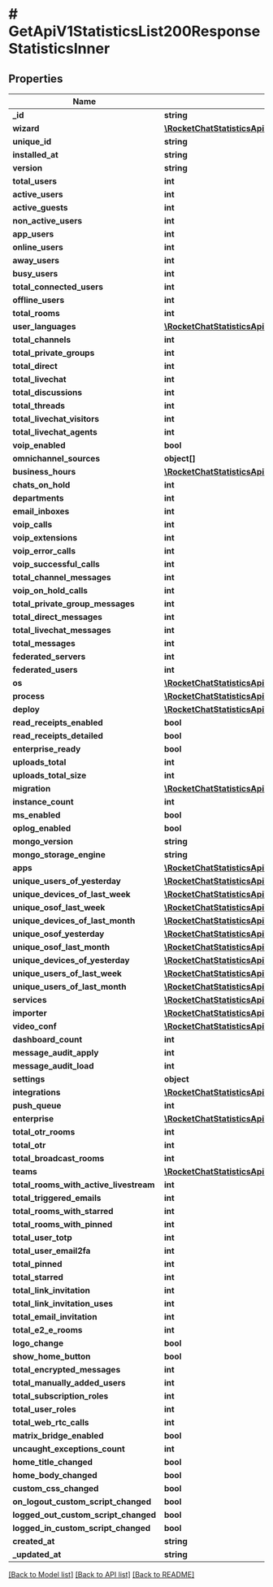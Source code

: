 # # GetApiV1StatisticsList200ResponseStatisticsInner

## Properties

Name | Type | Description | Notes
------------ | ------------- | ------------- | -------------
**_id** | **string** |  | [optional]
**wizard** | [**\RocketChatStatisticsApi\Model\GetApiV1StatisticsList200ResponseStatisticsInnerWizard**](GetApiV1StatisticsList200ResponseStatisticsInnerWizard.md) |  | [optional]
**unique_id** | **string** |  | [optional]
**installed_at** | **string** |  | [optional]
**version** | **string** |  | [optional]
**total_users** | **int** |  | [optional]
**active_users** | **int** |  | [optional]
**active_guests** | **int** |  | [optional]
**non_active_users** | **int** |  | [optional]
**app_users** | **int** |  | [optional]
**online_users** | **int** |  | [optional]
**away_users** | **int** |  | [optional]
**busy_users** | **int** |  | [optional]
**total_connected_users** | **int** |  | [optional]
**offline_users** | **int** |  | [optional]
**total_rooms** | **int** |  | [optional]
**user_languages** | [**\RocketChatStatisticsApi\Model\GetApiV1StatisticsList200ResponseStatisticsInnerUserLanguages**](GetApiV1StatisticsList200ResponseStatisticsInnerUserLanguages.md) |  | [optional]
**total_channels** | **int** |  | [optional]
**total_private_groups** | **int** |  | [optional]
**total_direct** | **int** |  | [optional]
**total_livechat** | **int** |  | [optional]
**total_discussions** | **int** |  | [optional]
**total_threads** | **int** |  | [optional]
**total_livechat_visitors** | **int** |  | [optional]
**total_livechat_agents** | **int** |  | [optional]
**voip_enabled** | **bool** |  | [optional]
**omnichannel_sources** | **object[]** |  | [optional]
**business_hours** | [**\RocketChatStatisticsApi\Model\GetApiV1StatisticsList200ResponseStatisticsInnerBusinessHours**](GetApiV1StatisticsList200ResponseStatisticsInnerBusinessHours.md) |  | [optional]
**chats_on_hold** | **int** |  | [optional]
**departments** | **int** |  | [optional]
**email_inboxes** | **int** |  | [optional]
**voip_calls** | **int** |  | [optional]
**voip_extensions** | **int** |  | [optional]
**voip_error_calls** | **int** |  | [optional]
**voip_successful_calls** | **int** |  | [optional]
**total_channel_messages** | **int** |  | [optional]
**voip_on_hold_calls** | **int** |  | [optional]
**total_private_group_messages** | **int** |  | [optional]
**total_direct_messages** | **int** |  | [optional]
**total_livechat_messages** | **int** |  | [optional]
**total_messages** | **int** |  | [optional]
**federated_servers** | **int** |  | [optional]
**federated_users** | **int** |  | [optional]
**os** | [**\RocketChatStatisticsApi\Model\GetApiV1StatisticsList200ResponseStatisticsInnerOs**](GetApiV1StatisticsList200ResponseStatisticsInnerOs.md) |  | [optional]
**process** | [**\RocketChatStatisticsApi\Model\GetApiV1StatisticsList200ResponseStatisticsInnerProcess**](GetApiV1StatisticsList200ResponseStatisticsInnerProcess.md) |  | [optional]
**deploy** | [**\RocketChatStatisticsApi\Model\GetApiV1StatisticsList200ResponseStatisticsInnerDeploy**](GetApiV1StatisticsList200ResponseStatisticsInnerDeploy.md) |  | [optional]
**read_receipts_enabled** | **bool** |  | [optional]
**read_receipts_detailed** | **bool** |  | [optional]
**enterprise_ready** | **bool** |  | [optional]
**uploads_total** | **int** |  | [optional]
**uploads_total_size** | **int** |  | [optional]
**migration** | [**\RocketChatStatisticsApi\Model\GetApiV1StatisticsList200ResponseStatisticsInnerMigration**](GetApiV1StatisticsList200ResponseStatisticsInnerMigration.md) |  | [optional]
**instance_count** | **int** |  | [optional]
**ms_enabled** | **bool** |  | [optional]
**oplog_enabled** | **bool** |  | [optional]
**mongo_version** | **string** |  | [optional]
**mongo_storage_engine** | **string** |  | [optional]
**apps** | [**\RocketChatStatisticsApi\Model\GetApiV1StatisticsList200ResponseStatisticsInnerApps**](GetApiV1StatisticsList200ResponseStatisticsInnerApps.md) |  | [optional]
**unique_users_of_yesterday** | [**\RocketChatStatisticsApi\Model\GetApiV1StatisticsList200ResponseStatisticsInnerUniqueUsersOfYesterday**](GetApiV1StatisticsList200ResponseStatisticsInnerUniqueUsersOfYesterday.md) |  | [optional]
**unique_devices_of_last_week** | [**\RocketChatStatisticsApi\Model\GetApiV1StatisticsList200ResponseStatisticsInnerUniqueUsersOfYesterday**](GetApiV1StatisticsList200ResponseStatisticsInnerUniqueUsersOfYesterday.md) |  | [optional]
**unique_osof_last_week** | [**\RocketChatStatisticsApi\Model\GetApiV1StatisticsList200ResponseStatisticsInnerUniqueUsersOfYesterday**](GetApiV1StatisticsList200ResponseStatisticsInnerUniqueUsersOfYesterday.md) |  | [optional]
**unique_devices_of_last_month** | [**\RocketChatStatisticsApi\Model\GetApiV1StatisticsList200ResponseStatisticsInnerUniqueUsersOfYesterday**](GetApiV1StatisticsList200ResponseStatisticsInnerUniqueUsersOfYesterday.md) |  | [optional]
**unique_osof_yesterday** | [**\RocketChatStatisticsApi\Model\GetApiV1StatisticsList200ResponseStatisticsInnerUniqueUsersOfYesterday**](GetApiV1StatisticsList200ResponseStatisticsInnerUniqueUsersOfYesterday.md) |  | [optional]
**unique_osof_last_month** | [**\RocketChatStatisticsApi\Model\GetApiV1StatisticsList200ResponseStatisticsInnerUniqueUsersOfYesterday**](GetApiV1StatisticsList200ResponseStatisticsInnerUniqueUsersOfYesterday.md) |  | [optional]
**unique_devices_of_yesterday** | [**\RocketChatStatisticsApi\Model\GetApiV1StatisticsList200ResponseStatisticsInnerUniqueUsersOfYesterday**](GetApiV1StatisticsList200ResponseStatisticsInnerUniqueUsersOfYesterday.md) |  | [optional]
**unique_users_of_last_week** | [**\RocketChatStatisticsApi\Model\GetApiV1StatisticsList200ResponseStatisticsInnerUniqueUsersOfYesterday**](GetApiV1StatisticsList200ResponseStatisticsInnerUniqueUsersOfYesterday.md) |  | [optional]
**unique_users_of_last_month** | [**\RocketChatStatisticsApi\Model\GetApiV1StatisticsList200ResponseStatisticsInnerUniqueUsersOfYesterday**](GetApiV1StatisticsList200ResponseStatisticsInnerUniqueUsersOfYesterday.md) |  | [optional]
**services** | [**\RocketChatStatisticsApi\Model\GetApiV1StatisticsList200ResponseStatisticsInnerServices**](GetApiV1StatisticsList200ResponseStatisticsInnerServices.md) |  | [optional]
**importer** | [**\RocketChatStatisticsApi\Model\GetApiV1StatisticsList200ResponseStatisticsInnerImporter**](GetApiV1StatisticsList200ResponseStatisticsInnerImporter.md) |  | [optional]
**video_conf** | [**\RocketChatStatisticsApi\Model\GetApiV1StatisticsList200ResponseStatisticsInnerVideoConf**](GetApiV1StatisticsList200ResponseStatisticsInnerVideoConf.md) |  | [optional]
**dashboard_count** | **int** |  | [optional]
**message_audit_apply** | **int** |  | [optional]
**message_audit_load** | **int** |  | [optional]
**settings** | **object** |  | [optional]
**integrations** | [**\RocketChatStatisticsApi\Model\GetApiV1StatisticsList200ResponseStatisticsInnerIntegrations**](GetApiV1StatisticsList200ResponseStatisticsInnerIntegrations.md) |  | [optional]
**push_queue** | **int** |  | [optional]
**enterprise** | [**\RocketChatStatisticsApi\Model\GetApiV1StatisticsList200ResponseStatisticsInnerEnterprise**](GetApiV1StatisticsList200ResponseStatisticsInnerEnterprise.md) |  | [optional]
**total_otr_rooms** | **int** |  | [optional]
**total_otr** | **int** |  | [optional]
**total_broadcast_rooms** | **int** |  | [optional]
**teams** | [**\RocketChatStatisticsApi\Model\GetApiV1StatisticsList200ResponseStatisticsInnerTeams**](GetApiV1StatisticsList200ResponseStatisticsInnerTeams.md) |  | [optional]
**total_rooms_with_active_livestream** | **int** |  | [optional]
**total_triggered_emails** | **int** |  | [optional]
**total_rooms_with_starred** | **int** |  | [optional]
**total_rooms_with_pinned** | **int** |  | [optional]
**total_user_totp** | **int** |  | [optional]
**total_user_email2fa** | **int** |  | [optional]
**total_pinned** | **int** |  | [optional]
**total_starred** | **int** |  | [optional]
**total_link_invitation** | **int** |  | [optional]
**total_link_invitation_uses** | **int** |  | [optional]
**total_email_invitation** | **int** |  | [optional]
**total_e2_e_rooms** | **int** |  | [optional]
**logo_change** | **bool** |  | [optional]
**show_home_button** | **bool** |  | [optional]
**total_encrypted_messages** | **int** |  | [optional]
**total_manually_added_users** | **int** |  | [optional]
**total_subscription_roles** | **int** |  | [optional]
**total_user_roles** | **int** |  | [optional]
**total_web_rtc_calls** | **int** |  | [optional]
**matrix_bridge_enabled** | **bool** |  | [optional]
**uncaught_exceptions_count** | **int** |  | [optional]
**home_title_changed** | **bool** |  | [optional]
**home_body_changed** | **bool** |  | [optional]
**custom_css_changed** | **bool** |  | [optional]
**on_logout_custom_script_changed** | **bool** |  | [optional]
**logged_out_custom_script_changed** | **bool** |  | [optional]
**logged_in_custom_script_changed** | **bool** |  | [optional]
**created_at** | **string** |  | [optional]
**_updated_at** | **string** |  | [optional]

[[Back to Model list]](../../README.md#models) [[Back to API list]](../../README.md#endpoints) [[Back to README]](../../README.md)
